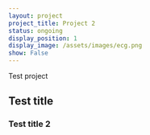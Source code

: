 ```yaml
---
layout: project
project_title: Project 2
status: ongoing
display_position: 1
display_image: /assets/images/ecg.png
show: False
---
```

Test project

## Test title

### Test title 2